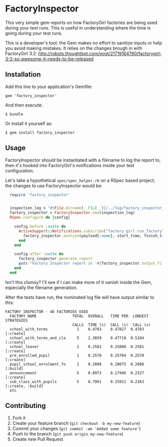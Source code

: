 # FactoryInspector

This very simple gem reports on how FactoryGirl factories 
are being used during your test runs. This is useful in
understanding where the time is going during your test
runs.

This is a developer's tool; the Gem makes no effort to
sanitize inputs or help you avoid making mistakes. It
relies on the changes brough in with FactoryGirl 3.2:
    http://robots.thoughtbot.com/post/21719164760/factorygirl-3-2-so-awesome-it-needs-to-be-released

## Installation

Add this line to your application's Gemfile:

    gem 'factory_inspector'

And then execute:

    $ bundle

Or install it yourself as:

    $ gem install factory_inspector

## Usage

FactoryInspector should be instantiated with a filename to log
the report to, then it's hooked into FactoryGirl's notifications
inside your test configuration.

Let's take a hypothetical `spec/spec_helper.rb` on a RSpec based
project; the changes to use FactoryInspector would be:

```ruby
  require 'factory_inspector'


  inspection_log = "#{File.dirname(__FILE__)}/../log/factory_inspector_report.txt" 
  factory_inspector = FactoryInspector.new(inspection_log)
  RSpec.configure do |config|

    config.before :suite do
      ActiveSupport::Notifications.subscribe("factory_girl.run_factory") do |name, start_time, finish_time,>
        factory_inspector.analyze(payload[:name], start_time, finish_time, payload[:strategy])
      end
    end

    config.after :suite do
      factory_inspector.generate_report
      puts "Factory Inspector report in '#{factory_inspector.output_filename}'" 
    end
  end
```

Isn't this clumsy? I'll see if I can make more of it vanish inside the
Gem, especially the filename generation.

After the tests have run, the nominated log file will have output
similar to this:

```
FACTORY INSPECTOR - 46 FACTORIES USED
  FACTORY NAME                TOTAL  OVERALL   TIME PER  LONGEST   STRATEGIES
                              CALLS  TIME (s)  CALL (s)  CALL (s)            
  school_with_terms             1    0.4783    0.47827  0.4783      [:create]
  school_with_terms_and_cla     5    2.3859    0.47718  0.5184      [:create]
  school_leaver                 1    0.2581    0.25808  0.2581      [:create]
  pre_enrolled_pupil            1    0.2570    0.25704  0.2570      [:create]
  pupil_school_enrolment_fo     1    0.2008    0.20075  0.2008      [:build]
  announcement                  5    0.8973    0.17946  0.2327      [:create]
  sub_class_with_pupils         5    0.7961    0.15921  0.2163      [:create, :build]
  etc
```

## Contributing

1. Fork it
2. Create your feature branch (`git checkout -b my-new-feature`)
3. Commit your changes (`git commit -am 'Added some feature'`)
4. Push to the branch (`git push origin my-new-feature`)
5. Create new Pull Request
